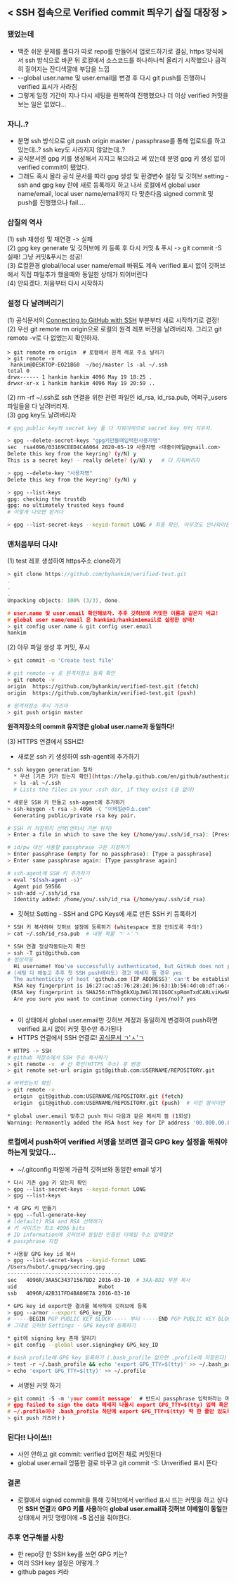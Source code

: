 ## < SSH 접속으로 Verified commit 띄우기 삽질 대장정 >

### 됐었는데
- 백준 쉬운 문제를 풀다가 따로 repo를 만들어서 업로드하기로 결심, https 방식에서 ssh 방식으로 바꾼 뒤 로컬에서 소스코드를 하나하나씩 올리기 시작했으나 급격히 짙어지는 잔디색깔에 부담을 느낌
- --global user.name 및 user.email을 변경 후 다시 git push를 진행하니 verified 표시가 사라짐
- 그렇게 일정 기간이 지나 다시 세팅을 원복하여 진행했으나 더 이상 verified 커밋을 보는 일은 없었다...

### 자니..?
- 분명 ssh 방식으로 git push origin master / passphrase를 통해 업로드를 하고 있는데..? ssh key도 사라지지 않았는데..?
- 공식문서엔 gpg 키를 생성해서 지지고 볶으라고 써 있는데 분명 gpg 키 생성 없이 verified commit이 됐었다.
- 그래도 혹시 몰라 공식 문서를 따라 gpg 생성 및 환경변수 설정 및 깃허브 setting - ssh and gpg key 란에 새로 등록까지 하고 나서 로컬에서 global user name/email, local user name/email까지 다 맞춘다음 signed commit 및 push를 진행했으나 fail....

### 삽질의 역사
(1) ssh 재생성 및 재연결 -> 실패   
(2) gpg key generate 및 깃허브에 키 등록 후 다시 커밋 & 푸시 -> git commit -S 실패! 그냥 커밋&푸시는 성공!  
(3) 로컬환경 global/local user name/email 바꿔도 계속 verified 표시 없이 깃허브에서 직접 파일추가 했을때와 동일한 상태가 되어버린다  
(4) 안되겠다. 처음부터 다시 시작하자  

### 설정 다 날려버리기
(1) 공식문서의 [Connecting to GitHub with SSH](https://help.github.com/en/github/authenticating-to-github/connecting-to-github-with-ssh) 부분부터 새로 시작하기로 결정!  
(2) 우선 git remote rm origin으로 로컬의 원격 레포 버전을 날려버리자. 그리고 git remote -v로 다 없엤는지 확인하자.  
```
> git remote rm origin  # 로컬에서 원격 레포 주소 날리기
> git remote -v
 hankim@DESKTOP-EO21BG0  ~/boj/master ls -al ~/.ssh
total 0
drwx------ 1 hankim hankim 4096 May 19 18:25 .
drwxr-xr-x 1 hankim hankim 4096 May 19 20:59 ..
```
(2) rm -rf ~/.ssh로 ssh 연결을 위한 관련 파일인 id_rsa, id_rsa.pub, 어쩌구_users 파일들을 다 날려버리자.  
(3) gpg key도 날려버리자  
```bash
# gpg public key와 secret key 둘 다 지워야하므로 secret key 부터 지우자.

> gpg --delete-secret-keys "gpg키만들때입력한사용자명"
sec  rsa4096/03169CEED4C4A064 2020-05-19 사용자명 <대충이메일@gmail.com>
Delete this key from the keyring? (y/N) y
This is a secret key! - really delete? (y/N) y   # 다 지워버리자

> gpg --delete-key "사용자명"
Delete this key from the keyring? (y/N) y

> gpg --list-keys            
gpg: checking the trustdb
gpg: no ultimately trusted keys found
# 이렇게 나오면 된거다

> gpg --list-secret-keys --keyid-format LONG # 최종 확인. 아무것도 안나와야된다.
```

### 맨처음부터 다시!
(1) test 레포 생성하여 https주소 clone하기
```c
> git clone https://github.com/byhankim/verified-test.git
.
.
.
Unpacking objects: 100% (3/3), done.

# user.name 및 user.email 확인해보자. 추후 깃허브에 커밋한 이름과 같은지 비교!
# global user name/email 은 hankim1/hankim1email로 설정한 상태!
> git config user.name & git config user.email
hankim
```
(2) 아무 파일 생성 후 커밋, 푸시
```bash
> git commit -m 'Create test file'

# git remote -v 로 원격저장소 등록 확인
> git remote -v
origin  https://github.com/byhankim/verified-test.git (fetch)
origin  https://github.com/byhankim/verified-test.git (push)

# 원격저장소 푸시 가즈아
> git push origin master
```
**원격저장소의 commit 유저명은 global user.name과 동일하다!**    

(3) HTTPS 연결에서 SSH로!    
- 새로운 ssh 키 생성하여 ssh-agent에 추가하기
```bash
* ssh keygen generation 절차
  * 우선 [기존 키가 있는지 확인](https://help.github.com/en/github/authenticating-to-github/checking-for-existing-ssh-keys) 가즈아
  > ls -al ~/.ssh
  # Lists the files in your .ssh dir, if they exist (응 없어)

* 새로운 SSH 키 만들고 ssh-agent에 추가하기
> ssh-keygen -t rsa -b 4096 -C "이메일@주소.com"
  Generating public/private rsa key pair.

# SSH 키 저장위치 선택(엔터시 기본 위치)
> Enter a file in which to save the key (/home/you/.ssh/id_rsa): [Press Enter]

# id/pw 대신 사용할 passphrase 구문 지정하기
> Enter passphrase (empty for no passphrase): [Type a passphrase]
> Enter same passphrase again: [Type passphrase again]

# ssh-agent에 SSH 키 추가하기
> eval "$(ssh-agent -s)"
  Agent pid 59566
> ssh-add ~/.ssh/id_rsa
  Identity added: /home/you/.ssh/id_rsa (/home/you/.ssh/id_rsa)
```
- 깃허브 Setting - SSH and GPG Keys에 새로 만든 SSH 키 등록하기
```bash
* SSH 키 복사하여 깃허브 설정에 등록하기 (whitespace 포함 안되도록 주의!)
> cat ~/.ssh/id_rsa.pub  # 내용 복붙 ㄱ'ㅅ'ㄱ

* SSH 연결 정상작동되는지 확인
> ssh -T git@github.com
# 정상작동
  Hi username! You've successfully authenticated, but GitHub does not provide shell access.
# (세팅 다 해놓고 추후 첫 SSH push에라도) 경고 메세지 뜰 경우 yes
  The authenticity of host 'github.com (IP ADDRESS)' can't be established.
  RSA key fingerprint is 16:27:ac:a5:76:28:2d:36:63:1b:56:4d:eb:df:a6:48.
 (RSA key fingerprint is SHA256:nThbg6kXUpJWGl7E1IGOCspRomTxdCARLviKw6E5SY8)
  Are you sure you want to continue connecting (yes/no)? yes
  
```
- 이 상태에서 global user.email만 깃허브 계정과 동일하게 변경하여 push하면 verified 표시 없이 커밋 횟수만 추가된다
- HTTPS 연결에서 SSH 연결로! [공식문서 ㄱ'ㅅ'ㄱ](https://help.github.com/en/github/using-git/changing-a-remotes-url#switching-remote-urls-from-https-to-ssh)
```bash
* HTTPS -> SSH
# github 저장소에서 SSH 주소 복사하기
> git remote -v  # 선 확인(HTTPS 주소) 후 변경
> git remote set-url origin git@github.com:USERNAME/REPOSITORY.git

# 바뀌었는지 확인
> git remote -v
  origin  git@github.com:USERNAME/REPOSITORY.git (fetch)
  origin  git@github.com:USERNAME/REPOSITORY.git (push)  # 이런 형식이면 성공쓰
  
* global user.email 맞추고 push 하니 다음과 같은 메시지 뜸 (1회성)
Warning: Permanently added the RSA host key for IP address '00.000.00.000' to the list of known hosts.
```

### 로컬에서 push하여 verified 서명을 보려면 결국 GPG key 설정을 해줘야 하는게 맞았다...
- ~/.gitconfig 파일에 가급적 깃허브와 동일한 email 넣기
```bash
* 다시 기존 gpg 키 있는지 확인
> gpg --list-secret-keys --keyid-format LONG
> gpg --list-keys

* 새 GPG 키 만들기
> gpg --full-generate-key
# (default) RSA and RSA 선택하기
# 키 사이즈는 최소 4096 bits
# ID information에 깃허브와 동일한 인증된 이메일 주소 입력할것
# passphrase 지정

* 사용할 GPG key id 복사
> gpg --list-secret-keys --keyid-format LONG
/Users/hubot/.gnupg/secring.gpg
------------------------------------
sec   4096R/3AA5C34371567BD2 2016-03-10  # 3AA~BD2 부분 복사
uid                          Hubot 
ssb   4096R/42B317FD4BA89E7A 2016-03-10

* GPG key id export한 결과물 복사하여 깃허브에 등록
> gpg --armor --export GPG_key_ID
# -----BEGIN PGP PUBLIC KEY BLOCK----- 부터 -----END PGP PUBLIC KEY BLOCK-----까지 포함하여 복사
# 그대로 깃허브 Settings - GPG keys에 등록하기

* git에 signing key 존재 알리기
> git config --global user.signingkey GPG_key_ID

# bash profile에 GPG key 등록하기 (.bash_profile 없으면 .profile에 저장된다)
> test -r ~/.bash_profile && echo 'export GPG_TTY=$(tty)' >> ~/.bash_profile
> echo 'export GPG_TTY=$(tty)' >> ~/.profile
```

- 서명된 커밋 하기
```c
> git commit -S -m 'your commit message'  # 반드시 passphrase 입력하라는 메시지가 떠야한다!
# gpg failed to sign the data 메세지 나올시 export GPG_TTY=$(tty) 입력 혹은 ~/.bashrc에 추가한다
# ~/.profile이나 .bash_profile 하단에 export GPG_TTY=$(tty) 딱 한 줄만 있도록 확인/수정한다
> git push 가즈아ㅏㅏ
```
### 된다!! 나이쓰!!
- 사인 안하고 git commit: verified 없어진 채로 커밋된다
- global user.email 엉뚱한 걸로 바꾸고 git commit -S: Unverified 표시 뜬다

### 결론
- 로컬에서 signed commit을 통해 깃허브에서 verified 표시 뜨는 커밋을 하고 싶다면 **SSH 연결**과 **GPG 키를 사용**하여 **global user.email과 깃허브 이베일이 동일**한 상태에서 커밋 명령어에 **-S** 옵션을 줘야한다.

### 추후 연구해볼 사항
- 한 repo당 한 SSH key를 쓰면 GPG 키는?
- 여러 SSH key 설정은 어떻게..?
- github pages 켜라
